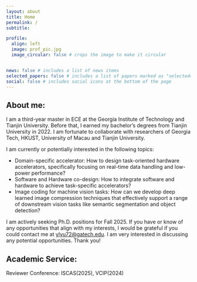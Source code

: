 ```yaml
---
layout: about
title: Home
permalink: /
subtitle: 

profile:
  align: left
  image: prof_pic.jpg
  image_circular: false # crops the image to make it circular


news: false # includes a list of news items
selected_papers: false # includes a list of papers marked as "selected={true}"
social: false # includes social icons at the bottom of the page
---
```



## About me: 

I am a third-year master in ECE at the Georgia Institute of Technology and Tianjin University. Before that, I earned my bachelor’s degrees from Tianjin University in 2022. I am fortunate to collaborate with researchers of Georgia Tech, HKUST, University of Macau and Tianjin University. 

I am currently or potentially interested in the following topics:
* Domain-specific accelerator: How to design task-oriented hardware accelerators, specifically focusing on real-time data handling and low-power performance?
* Software and Hardware co-design: How to integrate software and hardware to achieve task-specific accelerators?
* Image coding for machine vision tasks: How can we develop deep learned image compression techniques that effectively support a range of downstream vision tasks like semantic segmentation and object detection?

I am actively seeking Ph.D. positions for Fall 2025. If you have or know of any opportunities that align with my interests, I would be grateful if you could contact me at ylyu72@gatech.edu. I am very interested in discussing any potential opportunities. Thank you!


## Academic Service:
Reviewer
Conference: ISCAS(2025), VCIP(2024)
